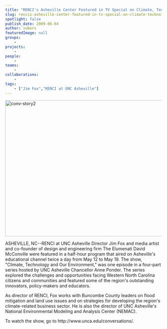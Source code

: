 ```yaml
---
title: "RENCI's Asheville Center Featured in TV Special on Climate, Technology and the Environment"
slug: rencis-asheville-center-featured-in-tv-special-on-climate-technology-and-the-environment
spotlight: false
publish_date: 2009-06-04
author: subers
featuredImage: null
groups:
    - 
projects:
    - 
people:
    - 
teams: 
    - 
collaborations:
    - 
tags:
    - ["Jim Fox","RENCI at UNC Asheville"]
---
```

<p><a href="http://www.renci.org/wp-content/uploads/2009/06/conv-story2.jpg"><img class="alignnone size-full wp-image-3713" title="conv-story2" src="http://www.renci.org/wp-content/uploads/2009/06/conv-story2.jpg" alt="conv-story2" width="630" height="437" /></a></p>

<p>ASHEVILLE, NC--RENCI at UNC Asheville Director Jim Fox and media artist and co-founder of design and engineering firm The Elumenati David McConville were featured in a half-hour program that aired on Asheville's educational channel twice a day from May 12 to May 19. <!--more-->The show, "Climate, Technology and Our Environment," was one episode in a four-part series hosted by UNC Asheville Chancellor Anne Ponder. The series explored the challenges and opportunities facing Western North Carolina citizens and communities and featured some of the region's outstanding innovators, policy-makers and educators.</p>

<p>As director of RENCI, Fox works with Buncombe County leaders on flood mitigation and land use issues and on strategies for developing the region's climate-related business sector. He is also the director of UNC Asheville's National Environmental Modeling and Analysis Center (NEMAC).</p>

<p>To watch the show, go to http://www.unca.edu/conversations/.</p>
